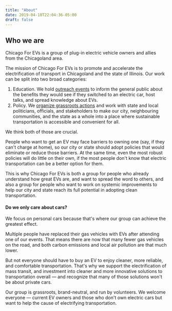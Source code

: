 ```yaml
---
title: "About"
date: 2019-04-10T22:04:36-05:00
draft: false
---
```



## Who we are

Chicago For EVs is a group of plug-in electric vehicle owners and allies from the Chicagoland area. 

The mission of Chicago For EVs is to promote and accelerate the electrification of transport in Chicagoland and the state of Illinois. 
Our work can be split into two broad categories:

1. Education. We hold [outreach events](/events/) to inform the general public about the benefits they would see 
if they switched to an electric car, host talks, and spread knowledge about EVs.
2. Policy. We [organize grassroots actions](/action/) and work with state and local politicians, officials, and stakeholders to make our city, neighbouring communities, and the state as a whole into a place where sustainable transportation is accessible and convenient for all. 

We think both of those are crucial. 

People who want to get an EV may face barriers to owning one (say, if they can't charge at home),
 so our city or state should adopt policies that would eliminate or reduce those barriers. 
At the same time, even the most robust policies
will do little on their own, if the most people don't know that electric transportation can be a better option for them.

This is why Chicago For EVs is both a group for people who already understand how great EVs are, and want to spread the word to others, 
and also a group for people who want to work on systemic improvements to help our city and state reach its full potential in adopting clean 
transportation.

#### Do we only care about cars?

We focus on personal cars because that's where our group can achieve the greatest effect.

Multiple people have replaced their gas vehicles with EVs after attending one of our events. 
That means there are now that many fewer gas vehicles on the road,
and both carbon emissions and local air pollution are that much lower. 

But not everyone should have to buy an EV to enjoy
cleaner, more reliable, and comfortable transportation. That's why we support the electrification of mass transit,
and investment into cleaner and more innovative solutions to transportation overall — and recognize that many of those solutions
won't be about private cars. 

Our group is grassroots, brand-neutral, and run by volunteers. We welcome everyone — current EV owners and those who don't own electric cars 
but want to help the cause of electrifying transportation. 


